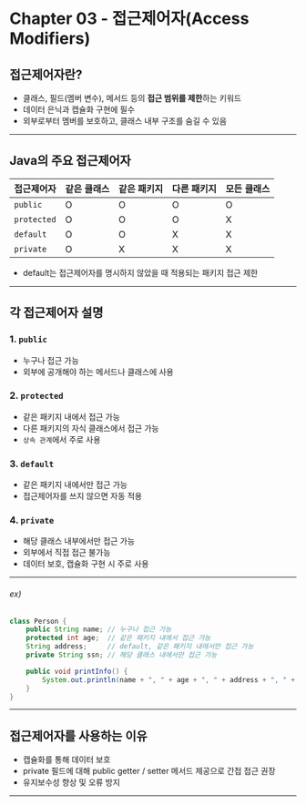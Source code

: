 # Chapter 03 - 접근제어자(Access Modifiers)

## 접근제어자란?

- 클래스, 필드(멤버 변수), 메서드 등의 **접근 범위를 제한**하는 키워드  
- 데이터 은닉과 캡슐화 구현에 필수
- 외부로부터 멤버를 보호하고, 클래스 내부 구조를 숨길 수 있음

---

## Java의 주요 접근제어자

| 접근제어자   | 같은 클래스 | 같은 패키지 | 다른 패키지 | 모든 클래스 |
| - | - | - | - | - |
| `public`   | O | O | O | O |
| `protected`| O | O | O | X |
| `default` | O | O | X | X |
| `private`  | O | X | X | X |

- default는 접근제어자를 명시하지 않았을 때 적용되는 패키지 접근 제한

---

## 각 접근제어자 설명

### 1. `public`

- 누구나 접근 가능  
- 외부에 공개해야 하는 메서드나 클래스에 사용

### 2. `protected`

- 같은 패키지 내에서 접근 가능
- 다른 패키지의 자식 클래스에서 접근 가능
- `상속 관계`에서 주로 사용

### 3. `default`

- 같은 패키지 내에서만 접근 가능  
- 접근제어자를 쓰지 않으면 자동 적용

### 4. `private`

- 해당 클래스 내부에서만 접근 가능  
- 외부에서 직접 접근 불가능  
- 데이터 보호, 캡슐화 구현 시 주로 사용

---

###### ex)

```java
class Person {
    public String name; // 누구나 접근 가능
    protected int age;  // 같은 패키지 내에서 접근 가능
    String address;     // default, 같은 패키지 내에서만 접근 가능
    private String ssn; // 해당 클래스 내에서만 접근 가능

    public void printInfo() {
        System.out.println(name + ", " + age + ", " + address + ", " + ssn);
    }
}
```

---

## 접근제어자를 사용하는 이유

- 캡슐화를 통해 데이터 보호
- private 필드에 대해 public getter / setter 메서드 제공으로 간접 접근 권장
- 유지보수성 향상 및 오류 방지

---